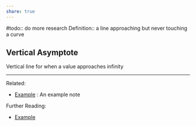 ```yaml
---
share: true
---
```


#todo:: do more research
Definition:: a line approaching but never touching a curve

## Vertical Asymptote
Vertical line for when a value approaches infinity


---
Related:
- [Example](../Meta/Example.md) : An example note

Further Reading:
- [Example](../Meta/Example.md)
